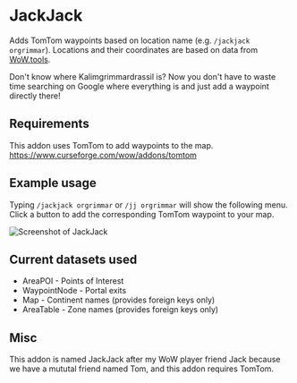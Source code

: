 # JackJack
Adds TomTom waypoints based on location name (e.g. `/jackjack orgrimmar`). Locations and their coordinates are based on data from [WoW.tools](https://wow.tools/).

Don't know where Kalimgrimmardrassil is? Now you don't have to waste time searching on Google where everything is and just add a waypoint directly there!

## Requirements
This addon uses TomTom to add waypoints to the map. https://www.curseforge.com/wow/addons/tomtom

## Example usage
Typing `/jackjack orgrimmar` or `/jj orgrimmar` will show the following menu. Click a button to add the corresponding TomTom waypoint to your map.

![Screenshot of JackJack](https://user-images.githubusercontent.com/56131910/155943487-ca33dac0-37dc-42e3-ae7d-ee2d3b1c4b36.png)

## Current datasets used
* AreaPOI - Points of Interest
* WaypointNode - Portal exits
* Map - Continent names (provides foreign keys only)
* AreaTable - Zone names (provides foreign keys only)

## Misc
This addon is named JackJack after my WoW player friend Jack because we have a mututal friend named Tom, and this addon requires TomTom.
